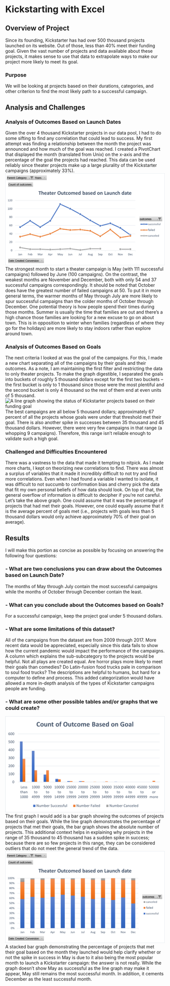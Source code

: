 # Kickstarting with Excel
## Overview of Project
Since its founding, Kickstarter has had over 500 thousand projects launched on its website. Out of those, less than 40% meet their funding goal. Given the vast number of projects and data available about these projects, it makes sense to use that data to extrapolate ways to make our project more likely to meet its goal.
### Purpose
We will be looking at projects based on their durations, categories, and other criterion to find the most likely path to a successful campaign.

## Analysis and Challenges
### Analysis of Outcomes Based on Launch Dates
Given the over 4 thousand Kickstarter projects in our data pool, I had to do some sifting to find any correlation that could lead to success. My first attempt was finding a relationship between the month the project was announced and how much of the goal was reached. I created a PivotChart that displayed the month (translated from Unix) on the x-axis and the percentage of the goal the projects had reached. This data can be used reliably since theater projects make up a large plurality of the Kickstarter campaigns (approximately 33%). 
![A line graph showing the status of Kickstarter projects based on the month they started](https://raw.githubusercontent.com/antdelgado/kickstarter-analysis/cebac0bf50c1716475ef86527358521d302b7d61/Theater%20Outcomes%20vs%20Launch.png)
The strongest month to start a theater campaign is May (with 111 successful campaigns) followed by June (100 campaigns). On the contrast, the weakest months are November and December, both with only 54 and 37 successful campaigns correspondingly. It should be noted that October does have the greatest number of failed campaigns at 50.
To put it in more general terms, the warmer months of May through July are more likely to spur successful campaigns than the colder months of October through December. One potential theory is how people spend their times during those months. Summer is usually the time that families are out and there’s a high chance those families are looking for a new excuse to go on about town. This is in opposition to winter when families (regardless of where they go for the holidays) are more likely to stay indoors rather than explore around town.
### Analysis of Outcomes Based on Goals
The next criteria I looked at was the goal of the campaigns. For this, I made a new chart separating all of the campaigns by their goals and their outcomes. As a note, I am maintaining the first filter and restricting the data to only theater projects. To make the graph digestible, I separated the goals into buckets of roughly 5 thousand dollars except for the first two buckets – the first bucket is only to 1 thousand since those were the most plentiful and the second bucket is only 4 thousand so the rest of them end at even units of 5 thousand.
![A line graph showing the status of Kickstarter projects based on their funding goal](https://user-images.githubusercontent.com/105655045/175187218-f52a08c0-9843-4556-ac3c-85f45907de9a.png)
The best campaigns are all below 5 thousand dollars; approximately 67 percent of all the projects whose goals were under that threshold met their goal. There is also another spike in successes between 35 thousand and 45 thousand dollars. However, there were very few campaigns in that range (a whopping 9 campaigns). Therefore, this range isn’t reliable enough to validate such a high goal.
### Challenged and Difficulties Encountered
There was a vastness to the data that made it tempting to nitpick. As I made more charts, I kept on theorizing new correlations to find. There was almost a surplus of variables that it made it incredibly difficult to not try and find more correlations. Even when I had found a variable I wanted to isolate, it was difficult to not succumb to confirmation bias and cherry pick the data that fit my own personal beliefs of how data should look.
On top of that, the general overflow of information is difficult to decipher if you’re not careful. Let’s take the above graph. One could assume that it was the percentage of projects that had met their goals. However, one could equally assume that it is the average percent of goals met (i.e., projects with goals less than 5 thousand dollars would only achieve approximately 70% of their goal on average).

## Results
I will make this portion as concise as possible by focusing on answering the following four questions:
### -	What are two conclusions you can draw about the Outcomes based on Launch Date?
The months of May through July contain the most successful campaigns while the months of October through December contain the least.
### -	What can you conclude about the Outcomes based on Goals?
For a successful campaign, keep the project goal under 5 thousand dollars.
### -	What are some limitations of this dataset?
All of the campaigns from the dataset are from 2009 through 2017. More recent data would be appreciated, especially since this data fails to show how the current pandemic would impact the performance of the campaigns.
A column which explains the sub-subcategory to the projects would be helpful. Not all plays are created equal. Are horror plays more likely to meet their goals than comedies? Do Latin-fusion food trucks pale in comparison to soul food trucks? The descriptions are helpful to humans, but hard for a computer to define and process. This added categorization would have allowed a more in-depth analysis of the types of Kickstarter campaigns people are funding.
### -	What are some other possible tables and/or graphs that we could create?
![A bar graph separating projects by their goals and their outcomes.](https://github.com/antdelgado/kickstarter-analysis/blob/master/Count%20Outcomes%20vs%20Goals.png?raw=true)
The first graph I would add is a bar graph showing the outcomes of projects based on their goals. While the line graph demonstrates the percentage of projects that met their goals, the bar graph shows the absolute number of projects. This additional context helps in explaining why projects in the range of 35 thousand to 45 thousand has a sudden spike in success; because there are so few projects in this range, they can be considered outliers that do not meet the general trend of the data.
![A stacked bar graph separating projects by their starting month and their outcomes.](https://github.com/antdelgado/kickstarter-analysis/blob/master/Percent%20Theater%20Outcomes%20vs%20Launch.png?raw=true)
A stacked bar graph demonstrating the percentage of projects that met their goal based on the month they launched would help clarify whether or not the spike in success in May is due to it also being the most popular month to launch a Kickstarter campaign: the answer is not really. While the graph doesn’t show May as successful as the line graph may make it appear, May still remains the most successful month. In addition, it cements December as the least successful month.
